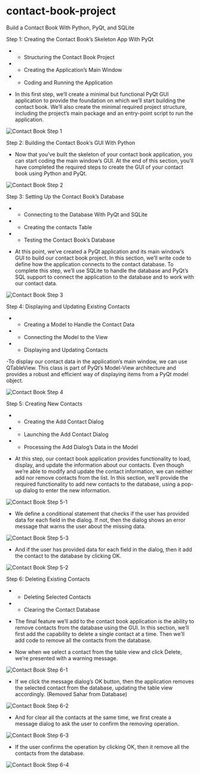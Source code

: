 # contact-book-project

Build a Contact Book With Python, PyQt, and SQLite

Step 1: Creating the Contact Book’s Skeleton App With PyQt

- * Structuring the Contact Book Project
- * Creating the Application’s Main Window
- * Coding and Running the Application

- In this first step, we’ll create a minimal but functional PyQt GUI application to provide the foundation on which we’ll start building the contact book.
We’ll also create the minimal required project structure, including the project’s main package and an entry-point script to run the application.

![Contact Book Step 1](https://github.com/Noob-Coders-2023/contact-book-project/blob/main/Files/Contact%20Book%20Step%201.png)


Step 2: Building the Contact Book’s GUI With Python

- Now that you’ve built the skeleton of your contact book application, you can start coding the main window’s GUI.
At the end of this section, you’ll have completed the required steps to create the GUI of your contact book using Python and PyQt.

![Contact Book Step 2](https://github.com/Noob-Coders-2023/contact-book-project/blob/main/Files/Contact%20Book%20Step%202.png)


Step 3: Setting Up the Contact Book’s Database

- * Connecting to the Database With PyQt and SQLite
- * Creating the contacts Table
- * Testing the Contact Book’s Database

- At this point, we’ve created a PyQt application and its main window’s GUI to build our contact book project. In this section, we’ll write code to define how the application connects to the contact database. To complete this step, we’ll use SQLite to handle the database and PyQt’s SQL support to connect the application to the database and to work with our contact data.

![Contact Book Step 3](https://github.com/Noob-Coders-2023/contact-book-project/blob/main/Files/Contact%20Book%20Step%203.png)


Step 4: Displaying and Updating Existing Contacts

- * Creating a Model to Handle the Contact Data
- * Connecting the Model to the View
- * Displaying and Updating Contacts

-To display our contact data in the application’s main window, we can use QTableView. This class is part of PyQt’s Model-View architecture and provides a robust and efficient way of displaying items from a PyQt model object.

![Contact Book Step 4](https://github.com/Noob-Coders-2023/contact-book-project/blob/main/Files/Contact%20Book%20Step%204.png)


Step 5: Creating New Contacts

- * Creating the Add Contact Dialog
- * Launching the Add Contact Dialog
- * Processing the Add Dialog’s Data in the Model

- At this step, our contact book application provides functionality to load, display, and update the information about our contacts. Even though we’re able to modify and update the contact information, we can neither add nor remove contacts from the list.
In this section, we’ll provide the required functionality to add new contacts to the database, using a pop-up dialog to enter the new information.

![Contact Book Step 5-1](https://github.com/Noob-Coders-2023/contact-book-project/blob/main/Files/Contact%20Book%20Step%205-1.png)

- We define a conditional statement that checks if the user has provided data for each field in the dialog. If not, then the dialog shows an error message that warns the user about the missing data.

![Contact Book Step 5-3](https://github.com/Noob-Coders-2023/contact-book-project/blob/main/Files/Contact%20Book%20Step%205-3.png)

- And if the user has provided data for each field in the dialog, then it add the contact to the database by clicking OK.

![Contact Book Step 5-2](https://github.com/Noob-Coders-2023/contact-book-project/blob/main/Files/Contact%20Book%20Step%205-2.png)


Step 6: Deleting Existing Contacts

- * Deleting Selected Contacts
- * Clearing the Contact Database

- The final feature we’ll add to the contact book application is the ability to remove contacts from the database using the GUI. In this section, we’ll first add the capability to delete a single contact at a time. Then we’ll add code to remove all the contacts from the database.

- Now when we select a contact from the table view and click Delete, we’re presented with a warning message.

![Contact Book Step 6-1](https://github.com/Noob-Coders-2023/contact-book-project/blob/main/Files/Contact%20Book%20Step%206-1.png)

- If we click the message dialog’s OK button, then the application removes the selected contact from the database, updating the table view accordingly. (Removed Sahar from Database)

![Contact Book Step 6-2](https://github.com/Noob-Coders-2023/contact-book-project/blob/main/Files/Contact%20Book%20Step%206-2.png)

- And for clear all the contacts at the same time, we first create a message dialog to ask the user to confirm the removing operation.

![Contact Book Step 6-3](https://github.com/Noob-Coders-2023/contact-book-project/blob/main/Files/Contact%20Book%20Step%206-3.png)

- If the user confirms the operation by clicking OK, then it remove all the contacts from the database.

![Contact Book Step 6-4](https://github.com/Noob-Coders-2023/contact-book-project/blob/main/Files/Contact%20Book%20Step%206-4.png)